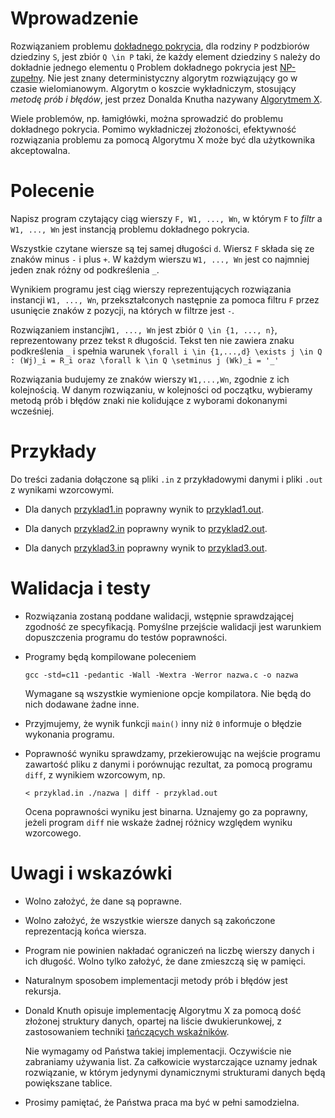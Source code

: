 <h1 id="wprowadzenie">Wprowadzenie</h1>
<p>Rozwiązaniem problemu <a href="https://en.wikipedia.org/wiki/Exact_cover">dokładnego pokrycia</a>, dla rodziny <code>P</code> podzbiorów dziedziny <code>S</code>, jest zbiór <code>Q \in P</code> taki, że każdy element dziedziny <code>S</code> należy do dokładnie jednego elementu <code>Q</code> Problem dokładnego pokrycia jest <a href="https://en.wikipedia.org/wiki/NP-completeness">NP-zupełny</a>. Nie jest znany deterministyczny algorytm rozwiązujący go w czasie wielomianowym. Algorytm o koszcie wykładniczym, stosujący <em>metodę prób i błędów</em>, jest przez Donalda Knutha nazywany <a href="https://en.wikipedia.org/wiki/Knuth%27s_Algorithm_X">Algorytmem X</a>.</p>
<p>Wiele problemów, np. łamigłówki, można sprowadzić do problemu dokładnego pokrycia. Pomimo wykładniczej złożoności, efektywność rozwiązania problemu za pomocą Algorytmu X może być dla użytkownika akceptowalna.</p>
<h1 id="polecenie">Polecenie</h1>
<p>Napisz program czytający ciąg wierszy <code>F, W1, ..., Wn</code>, w którym <code>F</code> to <em>filtr</em> a <code>W1, ..., Wn</code> jest instancją problemu dokładnego pokrycia.</p>
<p>Wszystkie czytane wiersze są tej samej długości <code>d</code>. Wiersz <code>F</code> składa się ze znaków minus <code>-</code> i plus <code>+</code>. W każdym wierszu <code>W1, ..., Wn</code> jest co najmniej jeden znak różny od podkreślenia <code>_</code>.</p>
<p>Wynikiem programu jest ciąg wierszy reprezentujących rozwiązania instancji <code>W1, ..., Wn</code>, przekształconych następnie za pomoca filtru <code>F</code> przez usunięcie znaków z pozycji, na których w filtrze jest <code>-</code>.</p>
<p>Rozwiązaniem instancji<code>W1, ..., Wn</code> jest zbiór <code>Q \in {1, ..., n}</code>, reprezentowany przez tekst <code>R</code> długości<code>d</code>. Tekst ten nie zawiera znaku podkreślenia <code>_</code> i spełnia warunek <code>\forall i \in {1,...,d} \exists j \in Q : (Wj)_i = R_i oraz \forall k \in Q \setminus j (Wk)_i = '_'</code>

<p>Rozwiązania budujemy ze znaków wierszy <code>W1,...,Wn</code>, zgodnie z ich kolejnością. W danym rozwiązaniu, w kolejności od początku, wybieramy metodą prób i błędów znaki nie kolidujące z wyborami dokonanymi wcześniej.</p>
<h1 id="przykłady">Przykłady</h1>
<p>Do treści zadania dołączone są pliki <code>.in</code> z przykładowymi danymi i pliki <code>.out</code> z wynikami wzorcowymi.</p>
<ul>
<li><p>Dla danych <a href="https://moodle.mimuw.edu.pl/pluginfile.php?file=%2F24600%2Fmod_assign%2Fintroattachment%2F0%2Fprzyklad1.in&amp;amp;forcedownload=1">przyklad1.in</a> poprawny wynik to <a href="https://moodle.mimuw.edu.pl/pluginfile.php?file=%2F24600%2Fmod_assign%2Fintroattachment%2F0%2Fprzyklad1.out&amp;amp;forcedownload=1">przyklad1.out</a>.</p></li>
<li><p>Dla danych <a href="https://moodle.mimuw.edu.pl/pluginfile.php?file=%2F24600%2Fmod_assign%2Fintroattachment%2F0%2Fprzyklad2.in&amp;amp;forcedownload=1">przyklad2.in</a> poprawny wynik to <a href="https://moodle.mimuw.edu.pl/pluginfile.php?file=%2F24600%2Fmod_assign%2Fintroattachment%2F0%2Fprzyklad2.out&amp;amp;forcedownload=1">przyklad2.out</a>.</p></li>
<li><p>Dla danych <a href="https://moodle.mimuw.edu.pl/pluginfile.php?file=%2F24600%2Fmod_assign%2Fintroattachment%2F0%2Fprzyklad3.in&amp;amp;forcedownload=1">przyklad3.in</a> poprawny wynik to <a href="https://moodle.mimuw.edu.pl/pluginfile.php?file=%2F24600%2Fmod_assign%2Fintroattachment%2F0%2Fprzyklad3.out&amp;amp;forcedownload=1">przyklad3.out</a>.</p></li>
</ul>
<h1 id="walidacja-i-testy">Walidacja i testy</h1>
<ul>
<li><p>Rozwiązania zostaną poddane walidacji, wstępnie sprawdzającej zgodność ze specyfikacją. Pomyślne przejście walidacji jest warunkiem dopuszczenia programu do testów poprawności.</p></li>
<li><p>Programy będą kompilowane poleceniem</p>
<pre><code>gcc -std=c11 -pedantic -Wall -Wextra -Werror nazwa.c -o nazwa</code></pre>
<p>Wymagane są wszystkie wymienione opcje kompilatora. Nie będą do nich dodawane żadne inne.</p></li>
<li><p>Przyjmujemy, że wynik funkcji <code>main()</code> inny niż <code>0</code> informuje o błędzie wykonania programu.</p></li>
<li><p>Poprawność wyniku sprawdzamy, przekierowując na wejście programu zawartość pliku z danymi i porównując rezultat, za pomocą programu <code>diff</code>, z wynikiem wzorcowym, np.</p>
<pre><code>&lt; przyklad.in ./nazwa | diff - przyklad.out</code></pre>
<p>Ocena poprawności wyniku jest binarna. Uznajemy go za poprawny, jeżeli program <code>diff</code> nie wskaże żadnej różnicy względem wyniku wzorcowego.</p></li>
</ul>
<h1 id="uwagi-i-wskazówki">Uwagi i wskazówki</h1>
<ul>
<li><p>Wolno założyć, że dane są poprawne.</p></li>
<li><p>Wolno założyć, że wszystkie wiersze danych są zakończone reprezentacją końca wiersza.</p></li>
<li><p>Program nie powinien nakładać ograniczeń na liczbę wierszy danych i ich długość. Wolno tylko założyć, że dane zmieszczą się w pamięci.</p></li>
<li><p>Naturalnym sposobem implementacji metody prób i błędów jest rekursja.</p></li>
<li><p>Donald Knuth opisuje implementację Algorytmu X za pomocą dość złożonej struktury danych, opartej na liście dwukierunkowej, z zastosowaniem techniki <a href="https://en.wikipedia.org/wiki/Dancing_Links">tańczących wskaźników</a>.</p>
<p>Nie wymagamy od Państwa takiej implementacji. Oczywiście nie zabraniamy używania list. Za całkowicie wystarczające uznamy jednak rozwiązanie, w którym jedynymi dynamicznymi strukturami danych będą powiększane tablice.</p></li>
<li><p>Prosimy pamiętać, że Państwa praca ma być w pełni samodzielna.</p></li>
